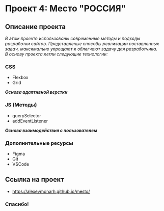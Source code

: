 # Проект 4: Место "РОССИЯ"

## Описание проекта
*В этом проекте использованы современные методы и подходы разработки сайтов. 
Представленые способы реализации поставленных задач, максимально упрощают и облегчают задачу для разработчика.
В основу проекта легли следующие технологии:*
### CSS
* Flexbox
* Grid

***Основа адаптивной верстки***

### JS (Методы)
* querySelector
* addEventListener

***Основа взаимодействия с пользователем***

### Дополнительные ресурсы
* Figma
* Git
* VSCode

## Ссылка на проект
* https://alexeymonarh.github.io/mesto/

### Спасибо!
